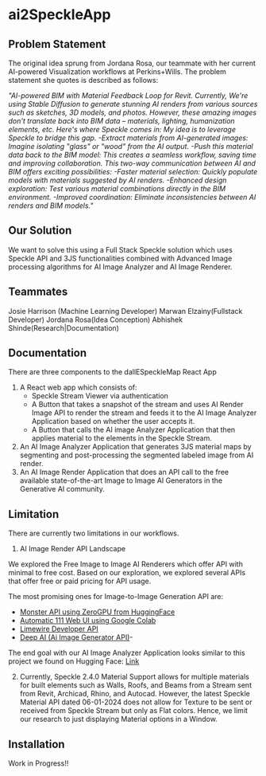 # ai2SpeckleApp

## Problem Statement

The original idea sprung from Jordana Rosa, our teammate with her current AI-powered Visualization workflows at Perkins+Wills. The problem statement she quotes is described as follows:

*"AI-powered BIM with Material Feedback Loop for Revit. Currently, We're using Stable Diffusion to generate stunning AI renders from various sources such as sketches, 3D models, and photos. However, these amazing images don't translate back into BIM data – materials, lighting, humanization elements, etc. Here's where Speckle comes in: My idea is to leverage Speckle to bridge this gap. -Extract materials from AI-generated images: Imagine isolating "glass" or "wood" from the AI output. -Push this material data back to the BIM model: This creates a seamless workflow, saving time and improving collaboration. This two-way communication between AI and BIM offers exciting possibilities: -Faster material selection: Quickly populate models with materials suggested by AI renders. -Enhanced design exploration: Test various material combinations directly in the BIM environment. -Improved coordination: Eliminate inconsistencies between AI renders and BIM models."*

## Our Solution

We want to solve this using a Full Stack Speckle solution which uses Speckle API and 3JS functionalities combined with Advanced Image processing algorithms for AI Image Analyzer and AI Image Renderer.

## Teammates

Josie Harrison (Machine Learning Developer)
Marwan Elzainy(Fullstack Developer)
Jordana Rosa(Idea Conception)
Abhishek Shinde(Research|Documentation)

## Documentation

There are three components to the dallESpeckleMap React App
1. A React web app which consists of:
    - Speckle Stream Viewer via authentication
    - A Button that takes a snapshot of the stream and uses AI Render Image API to render the stream and feeds it to the AI Image Analyzer Application based on whether the user accepts it.
    - A Button that calls the AI image Analyzer Application that then applies material to the elements in the Speckle Stream.
2. An AI Image Analyzer Application that generates 3JS material maps by segmenting and post-processing the segmented labeled image from AI render.
3. An AI Image Render  Application that does an API call to the free available state-of-the-art Image to Image AI Generators in the Generative AI community.


## Limitation

There are currently two limitations in our workflows. 

1. AI Image Render API Landscape

We explored the Free Image to Image AI Renderers which offer API with minimal to free cost. Based on our exploration, we explored several APIs that offer free or paid pricing for API usage. 

The most promising ones for Image-to-Image Generation API are:
- [Monster API using ZeroGPU from HuggingFace](https://developer.monsterapi.ai/reference/post_generate-img2img)  
- [Automatic 111 Web UI using Google Colab](https://github.com/AUTOMATIC1111/stable-diffusion-webui) 
- [Limewire Developer API](https://developer.limewire.com/image-to-image ) 
- [Deep AI (Ai Image Generator API)](https://deepai.org/docs)- 

The end goal with our AI Image Analyzer Application looks similar to this project we found on Hugging Face: [Link ](https://huggingface.co/spaces/MykolaL/StableDesign)
   

2. Currently, Speckle 2.4.0 Material Support allows for multiple materials for built elements such as Walls, Roofs, and Beams from a Stream sent from Revit, Archicad, Rhino, and Autocad.
However, the latest Speckle Material API dated 06-01-2024 does not allow for Texture to be sent or received from Speckle Stream but only as Flat colors. Hence, we limit our research to 
just displaying Material options in a Window.

## Installation 

Work in Progress!!

